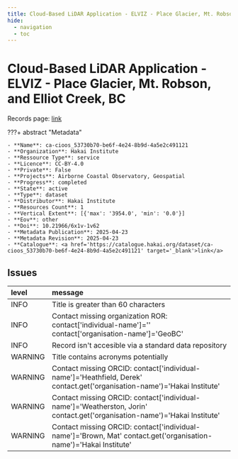 ```yaml
---
title: Cloud-Based LiDAR Application - ELVIZ - Place Glacier, Mt. Robson, and Elliot Creek, BC
hide:
  - navigation
  - toc
---
```


# Cloud-Based LiDAR Application - ELVIZ - Place Glacier, Mt. Robson, and Elliot Creek, BC

Records page: <a href='https://catalogue.hakai.org/dataset/ca-cioos_53730b70-be6f-4e24-8b9d-4a5e2c491121' target='_blank'>link</a>

???+ abstract "Metadata"

    - **Name**: ca-cioos_53730b70-be6f-4e24-8b9d-4a5e2c491121 
    - **Organization**: Hakai Institute 
    - **Ressource Type**: service 
    - **Licence**: CC-BY-4.0 
    - **Private**: False 
    - **Projects**: Airborne Coastal Observatory, Geospatial 
    - **Progress**: completed 
    - **State**: active 
    - **Type**: dataset 
    - **Distributor**: Hakai Institute 
    - **Resources Count**: 1 
    - **Vertical Extent**: [{'max': '3954.0', 'min': '0.0'}] 
    - **Eov**: other 
    - **Doi**: 10.21966/6x1v-1v62 
    - **Metadata Publication**: 2025-04-23 
    - **Metadata Revision**: 2025-04-23 
    - **Catalogue**: <a href='https://catalogue.hakai.org/dataset/ca-cioos_53730b70-be6f-4e24-8b9d-4a5e2c491121' target='_blank'>link</a> 

<div id='map'></div>




## Issues
| level   | message                                                                                                                   |
|:--------|:--------------------------------------------------------------------------------------------------------------------------|
| INFO    | Title is greater than 60 characters                                                                                       |
| INFO    | Contact missing organization ROR:  contact['individual-name']='' contact['organisation-name']='GeoBC'                     |
| INFO    | Record isn't accesible via a standard data repository                                                                     |
| WARNING | Title contains acronyms potentially                                                                                       |
| WARNING | Contact missing ORCID: contact['individual-name']='Heathfield, Derek' contact.get('organisation-name')='Hakai Institute'  |
| WARNING | Contact missing ORCID: contact['individual-name']='Weatherston, Jorin' contact.get('organisation-name')='Hakai Institute' |
| WARNING | Contact missing ORCID: contact['individual-name']='Brown, Mat' contact.get('organisation-name')='Hakai Institute'         |


<script>
   document.addEventListener("DOMContentLoaded", function() {
    var map = L.map('map').setView([51.505, -125.09], 5);
    L.tileLayer('https://tile.openstreetmap.org/{z}/{x}/{y}.png', {
        maxZoom: 19,
        attribution: '&copy; <a href="http://www.openstreetmap.org/copyright">OpenStreetMap</a>'
    }).addTo(map);
    var geojsonFeature = {
        "type": "Feature",
        "properties": {
            "name" : "Cloud-Based LiDAR Application - ELVIZ - Place Glacier, Mt. Robson, and Elliot Creek, BC"
        },
        "geometry": {'type': 'Polygon', 'coordinates': [[[-124.5, 50.34], [-118.7, 50.34], [-118.7, 53.28], [-124.5, 53.28], [-124.5, 50.34]]]}
    }
    L.geoJSON(geojsonFeature).addTo(map);
   })
</script>